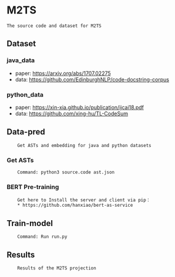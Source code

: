 # M2TS
    The source code and dataset for M2TS
## Dataset
### java_data
* paper: https://arxiv.org/abs/1707.02275
* data: https://github.com/EdinburghNLP/code-docstring-corpus
### python_data
* paper: https://xin-xia.github.io/publication/ijcai18.pdf
* data: https://github.com/xing-hu/TL-CodeSum
## Data-pred
        Get ASTs and embedding for java and python datasets
### Get ASTs
        Command: python3 source.code ast.json
### BERT Pre-training
        Get here to Install the server and client via pip：
        * https://github.com/hanxiao/bert-as-service
## Train-model
        Command: Run run.py
## Results
        Results of the M2TS projection
